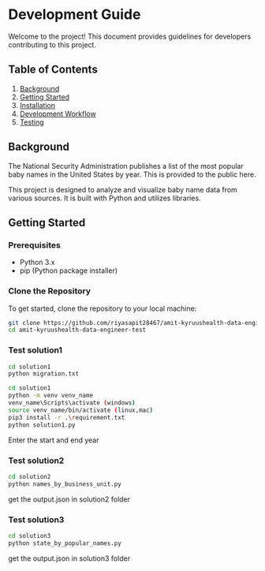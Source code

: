 # Development Guide

Welcome to the project! This document provides guidelines for developers contributing to this project.

## Table of Contents

1. [Background](#background)
2. [Getting Started](#getting-started)
3. [Installation](#installation)
4. [Development Workflow](#development-workflow)
5. [Testing](#testing)


## Background

The National Security Administration publishes a list of the most popular baby names in the United States by year. This is provided to the public here.

This project is designed to analyze and visualize baby name data from various sources. It is built with Python and utilizes libraries.

## Getting Started

### Prerequisites

- Python 3.x
- pip (Python package installer)

### Clone the Repository

To get started, clone the repository to your local machine:

```bash
git clone https://github.com/riyasapit28467/amit-kyruushealth-data-engineer-test
cd amit-kyruushealth-data-engineer-test


```
### Test solution1
```bash
cd solution1
python migration.txt
```

```bash 
cd solution1
python -m venv venv_name
venv_name\Scripts\activate (windows)
source venv_name/bin/activate (linux,mac)
pip3 install -r .\requirement.txt
python solution1.py
```

Enter the start and end year

### Test solution2

```bash 
cd solution2
python names_by_business_unit.py

```
get the output.json in solution2 folder

### Test solution3

```bash 
cd solution3
python state_by_popular_names.py

```
get the output.json in solution3 folder